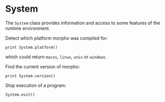 [comment]: # (System help)
[version]: # (0.5)

# System
[tagsystem]: # (system)

The `System` class provides information and access to some features of the runtime environment. 

Detect which platform morpho was compiled for: 

    print System.platform() 

which could return `macos`, `linux`, `unix` or `windows`. 

Find the current version of morpho: 

    print System.version() 

Stop execution of a program:

    System.exit() 
